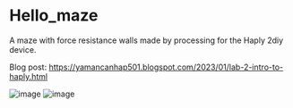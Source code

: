 # Hello_maze
A maze with force resistance walls made by processing for the Haply 2diy device.

Blog post: https://yamancanhap501.blogspot.com/2023/01/lab-2-intro-to-haply.html


 
![image](https://github.com/user-attachments/assets/a3153a77-e152-4e53-aec1-013d53ee9bed)
![image](https://github.com/user-attachments/assets/8eaa79a0-6e12-4162-ae0e-73844e5ab13e)
